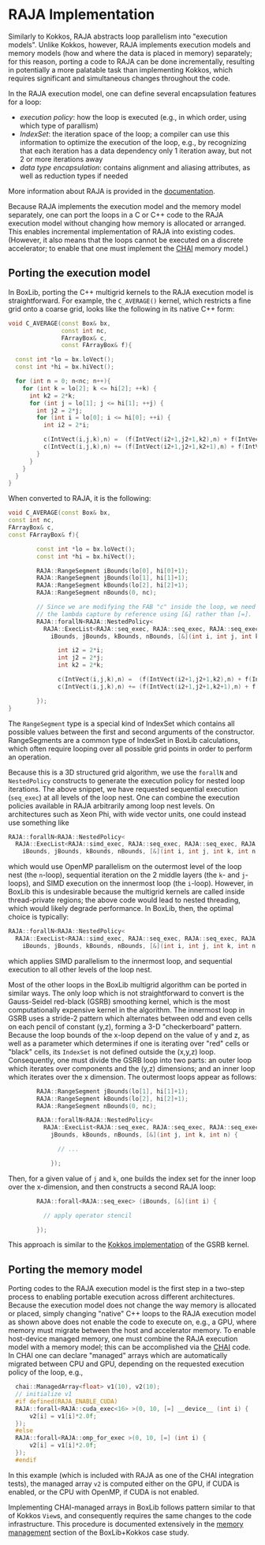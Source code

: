 # RAJA Implementation

Similarly to Kokkos, RAJA abstracts loop parallelism into "execution models".
Unlike Kokkos, however, RAJA implements execution models and memory models (how
and where the data is placed in memory) separately; for this reason, porting a
code to RAJA can be done incrementally, resulting in potentially a more
palatable task than implementing Kokkos, which requires significant and
simultaneous changes throughout the code.

In the RAJA execution model, one can define several encapsulation features for
a loop:

  * _execution policy_: how the loop is executed (e.g., in which order, using
    which type of parallism)
  * _IndexSet_: the iteration space of the loop; a compiler can use this
    information to optimize the execution of the loop, e.g., by recognizing
    that each iteration has a data dependency only 1 iteration away, but not 2
    or more iterations away
  * _data type encapsulation_: contains alignment and aliasing attributes, as
    well as reduction types if needed

More information about RAJA is provided in the [documentation](https://software.llnl.gov/RAJA/).

Because RAJA implements the execution model and the memory model separately,
one can port the loops in a C or C++ code to the RAJA execution model without
changing how memory is allocated or arranged. This enables incremental
implementation of RAJA into existing codes. (However, it also means that the
loops cannot be executed on a discrete accelerator; to enable that one must
implement the [CHAI](https://github.com/LLNL/CHAI) memory model.)

## Porting the execution model

In BoxLib, porting the C++ multigrid kernels to the RAJA execution model is
straightforward. For example, the `C_AVERAGE()` kernel, which restricts a fine
grid onto a coarse grid, looks like the following in its native C++ form:

```C++
void C_AVERAGE(const Box& bx,
               const int nc,
               FArrayBox& c,
               const FArrayBox& f){

  const int *lo = bx.loVect();
  const int *hi = bx.hiVect();

  for (int n = 0; n<nc; n++){
    for (int k = lo[2]; k <= hi[2]; ++k) {
      int k2 = 2*k;
      for (int j = lo[1]; j <= hi[1]; ++j) {
        int j2 = 2*j;
        for (int i = lo[0]; i <= hi[0]; ++i) {
          int i2 = 2*i;

          c(IntVect(i,j,k),n) =  (f(IntVect(i2+1,j2+1,k2),n) + f(IntVect(i2,j2+1,k2),n) + f(IntVect(i2+1,j2,k2),n) + f(IntVect(i2,j2,k2),n))*0.125;
          c(IntVect(i,j,k),n) += (f(IntVect(i2+1,j2+1,k2+1),n) + f(IntVect(i2,j2+1,k2+1),n) + f(IntVect(i2+1,j2,k2+1),n) + f(IntVect(i2,j2,k2+1),n))*0.125;
        }
      }
    }
  }
}
```
When converted to RAJA, it is the following:
```C++
void C_AVERAGE(const Box& bx,
const int nc,
FArrayBox& c,
const FArrayBox& f){

        const int *lo = bx.loVect();
        const int *hi = bx.hiVect();

        RAJA::RangeSegment iBounds(lo[0], hi[0]+1);
        RAJA::RangeSegment jBounds(lo[1], hi[1]+1);
        RAJA::RangeSegment kBounds(lo[2], hi[2]+1);
        RAJA::RangeSegment nBounds(0, nc);

        // Since we are modifying the FAB "c" inside the loop, we need to do
        // the lambda capture by reference using [&] rather than [=].
        RAJA::forallN<RAJA::NestedPolicy<
          RAJA::ExecList<RAJA::seq_exec, RAJA::seq_exec, RAJA::seq_exec, RAJA::seq_exec>>> (
            iBounds, jBounds, kBounds, nBounds, [&](int i, int j, int k, int n) {

              int i2 = 2*i;
              int j2 = 2*j;
              int k2 = 2*k;

              c(IntVect(i,j,k),n) =  (f(IntVect(i2+1,j2+1,k2),n) + f(IntVect(i2,j2+1,k2),n) + f(IntVect(i2+1,j2,k2),n) + f(IntVect(i2,j2,k2),n))*0.125;
              c(IntVect(i,j,k),n) += (f(IntVect(i2+1,j2+1,k2+1),n) + f(IntVect(i2,j2+1,k2+1),n) + f(IntVect(i2+1,j2,k2+1),n) + f(IntVect(i2,j2,k2+1),n))*0.125;

        });
}
```
The `RangeSegment` type is a special kind of IndexSet which contains all
possible values between the first and second arguments of the constructor.
RangeSegments are a common type of IndexSet in BoxLib calculations, which often
require looping over all possible grid points in order to perform an operation.

Because this is a 3D structured grid algorithm, we use the `forallN` and
`NestedPolicy` constructs to generate the execution policy for nested loop
iterations. The above snippet, we have requested sequential execution
(`seq_exec`) at all levels of the loop nest. One can combine the execution
policies available in RAJA arbitrarily among loop nest levels. On architectures
such as Xeon Phi, with wide vector units, one could instead use something like

```C++
RAJA::forallN<RAJA::NestedPolicy<
  RAJA::ExecList<RAJA::simd_exec, RAJA::seq_exec, RAJA::seq_exec, RAJA::omp_parallel_for_exec>>> (
    iBounds, jBounds, kBounds, nBounds, [&](int i, int j, int k, int n) {
```

which would use OpenMP parallelism on the outermost level of the loop nest (the
`n`-loop), sequential iteration on the 2 middle layers (the `k`- and
`j`-loops), and SIMD execution on the innermost loop (the `i`-loop). However,
in BoxLib this is undesirable because the multigrid kernels are called inside
thread-private regions; the above code would lead to nested threading, which
would likely degrade performance. In BoxLib, then, the optimal choice is typically:

```C++
RAJA::forallN<RAJA::NestedPolicy<
  RAJA::ExecList<RAJA::simd_exec, RAJA::seq_exec, RAJA::seq_exec, RAJA::seq_exec>>> (
    iBounds, jBounds, kBounds, nBounds, [&](int i, int j, int k, int n) {
```

which applies SIMD parallelism to the innermost loop, and sequential execution
to all other levels of the loop nest.

Most of the other loops in the BoxLib multigrid algorithm can be ported in
similar ways. The only loop which is not straightforward to convert is the
Gauss-Seidel red-black (GSRB) smoothing kernel, which is the most
computationally expensive kernel in the algorithm. The innermost loop in GSRB
uses a stride-2 pattern which alternates between odd and even cells on each
pencil of constant (y,z), forming a 3-D "checkerboard" pattern. Because the
loop bounds of the x-loop depend on the value of y and z, as well as a
parameter which determines if one is iterating over "red" cells or "black"
cells, its `IndexSet` is not defined outside the (x,y,z) loop. Consequently,
one must divide the GSRB loop into two parts: an outer loop which iterates over
components and the (y,z) dimensions; and an inner loop which iterates over the
x dimension. The outermost loops appear as follows:

```C++
        RAJA::RangeSegment jBounds(lo[1], hi[1]+1);
        RAJA::RangeSegment kBounds(lo[2], hi[2]+1);
        RAJA::RangeSegment nBounds(0, nc);

        RAJA::forallN<RAJA::NestedPolicy<
          RAJA::ExecList<RAJA::seq_exec, RAJA::seq_exec, RAJA::seq_exec>>> (
            jBounds, kBounds, nBounds, [&](int j, int k, int n) {

              // ...

            });
```

Then, for a given value of `j` and `k`, one builds the index set for the inner
loop over the x-dimension, and then constructs a second RAJA loop:

```C++
        RAJA::forall<RAJA::seq_exec> (iBounds, [&](int i) {

          // apply operator stencil

        });
```

This approach is similar to the [Kokkos implementation](kokkos_implementation)
of the GSRB kernel.


## Porting the memory model

Porting codes to the RAJA execution model is the first step in a two-step
process to enabling portable execution across different architectures. Because
the execution model does not change the way memory is allocated or placed,
simply changing "native" C++ loops to the RAJA execution model as shown above
does not enable the code to execute on, e.g., a GPU, where memory must migrate
between the host and accelerator memory. To enable host-device managed memory,
one must combine the RAJA execution model with a memory model; this can be
accomplished via the [CHAI](https://github.com/LLNL/CHAI) code. In CHAI one can
declare "managed" arrays which are automatically migrated between CPU and GPU,
depending on the requested execution policy of the loop, e.g.,

```C++
  chai::ManagedArray<float> v1(10), v2(10);
  // initialize v1
  #if defined(RAJA_ENABLE_CUDA)
  RAJA::forall<RAJA::cuda_exec<16> >(0, 10, [=] __device__ (int i) {
      v2[i] = v1[i]*2.0f;
  });
  #else
  RAJA::forall<RAJA::omp_for_exec >(0, 10, [=] (int i) {
      v2[i] = v1[i]*2.0f;
  });
  #endif
```
In this example (which is included with RAJA as one of the CHAI integration
tests), the managed array `v2` is computed either on the GPU, if CUDA is
enabled, or the CPU with OpenMP, if CUDA is not enabled.

Implementing CHAI-managed arrays in BoxLib follows pattern similar to that of
Kokkos `View`s, and consequently requires the same changes to the code
infrastructure. This procedure is documented extensively in the [memory
management](kokkos_implementation/#memory-management) section of the
BoxLib+Kokkos case study.
